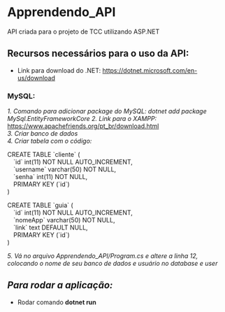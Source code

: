 # Apprendendo_API

API criada para o projeto de TCC utilizando ASP.NET

## Recursos necessários para o uso da API:

* Link para download do .NET: https://dotnet.microsoft.com/en-us/download


### MySQL:

<i> 1. Comando para adicionar package do MySQL: dotnet add package MySql.EntityFrameworkCore </i>
<i> 2. Link para o XAMPP: </i> https://www.apachefriends.org/pt_br/download.html <br>
<i> 3. Criar banco de dados </i> <br>
<i> 4. Criar tabela com o código: </i> <br> 
<p> CREATE TABLE `cliente` (           <br>
  &emsp;`id` int(11) NOT NULL AUTO_INCREMENT,<br>
  &emsp;`username` varchar(50) NOT NULL,     <br>   
  &emsp;`senha` int(11) NOT NULL,            <br>
  &emsp;PRIMARY KEY (`id`)                   <br>
) </p> 
<p> CREATE TABLE `guia` (                       <br>
  &emsp;`id` int(11) NOT NULL AUTO_INCREMENT,   <br>
  &emsp;`nomeApp` varchar(50) NOT NULL,         <br>
  &emsp;`link` text DEFAULT NULL,               <br>
  &emsp;PRIMARY KEY (`id`)                      <br>
) </p>
<i> 5. Vá no arquivo Apprendendo_API/Program.cs e altere a linha 12, colocando o nome de seu banco de dados e usuário no database e user </i>

## _Para rodar a aplicação:_

* Rodar comando <b>dotnet run</b>
